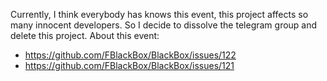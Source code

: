 Currently, I think everybody has knows this event, this project affects so many innocent developers. So I decide to dissolve the telegram group and delete this project.
 About this event: 
 - https://github.com/FBlackBox/BlackBox/issues/122
 - https://github.com/FBlackBox/BlackBox/issues/121
